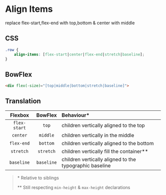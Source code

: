# Align Items

replace flex-start,flex-end with top,bottom & center with middle

## CSS

```css
.row {
	align-items: [flex-start|center|flex-end|stretch|baseline];
}
```

## BowFlex

```html
<div flex(-size)="[top|middle|bottom|stretch|baseline]">
```

## Translation

|Flexbox|BowFlex|Behaviour\*|
|:-----:|:-----:|:----------|
|`flex-start`|`top`|children vertically aligned to the top|
|`center`|`middle`|children vertically in the middle|
|`flex-end`|`bottom`|children vertically aligned to the bottom|
|`stretch`|`stretch`|children vertically fill the container\*\*|
|`baseline`|`baseline`|children vertically aligned to the typographic baseline|

> \* Relative to siblings
>
> \*\* Still respecting `min-height` & `max-height` declarations
